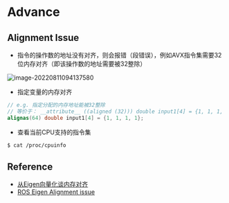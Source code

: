 # Advance

## Alignment Issue

- 指令的操作数的地址没有对齐，则会报错（段错误），例如AVX指令集需要32位内存对齐（即该操作数的地址需要被32整除）

![image-20220811094137580](https://natsu-akatsuki.oss-cn-guangzhou.aliyuncs.com/img/image-20220811094137580.png)

- 指定变量的内存对齐

```c++
// e.g. 指定分配的内存地址能被32整除
// 等价于： __attribute__ ((aligned (32))) double input1[4] = {1, 1, 1, 1};
alignas(64) double input1[4] = {1, 1, 1, 1};
```

- 查看当前CPU支持的指令集

```bash
$ cat /proc/cpuinfo
```

## Reference

- [从Eigen向量化谈内存对齐](https://zhuanlan.zhihu.com/p/93824687)
- [ROS Eigen Alignment issue](http://library.isr.ist.utl.pt/docs/roswiki/eigen(2f)Troubleshooting.html)

